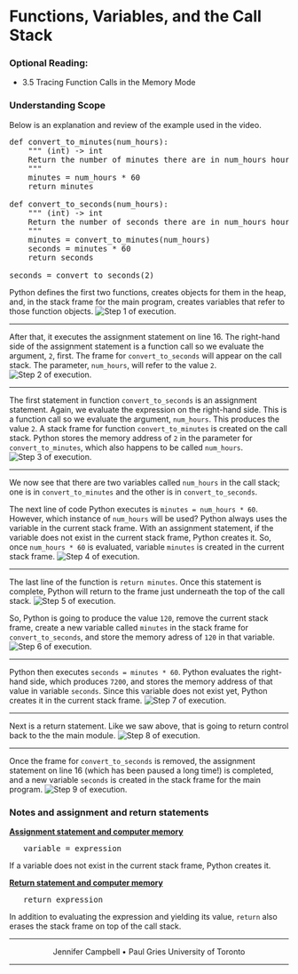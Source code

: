 # Functions, Variables, and the Call Stack

### Optional Reading:

*   3.5 Tracing Function Calls in the Memory Mode

### Understanding Scope

Below is an explanation and review of the example used in the video.

<pre>def convert_to_minutes(num_hours):
    """ (int) -> int
    Return the number of minutes there are in num_hours hours.
    """
    minutes = num_hours * 60
    return minutes

def convert_to_seconds(num_hours):
    """ (int) -> int
    Return the number of seconds there are in num_hours hours.
    """
    minutes = convert_to_minutes(num_hours)
    seconds = minutes * 60
    return seconds

seconds = convert_to_seconds(2) 
</pre>

Python defines the first two functions, creates objects for them in the heap, and, in the stack frame for the main program, creates variables that refer to those function objects.
![Step 1 of execution.](https://d396qusza40orc.cloudfront.net/programming1/lecture_summaries/week3/1.png)

* * *

After that, it executes the assignment statement on line 16\. The right-hand side of the assignment statement is a function call so we evaluate the argument, `2`, first. The frame for `convert_to_seconds` will appear on the call stack. The parameter, `num_hours`, will refer to the value `2`.
![Step 2 of execution.](https://d396qusza40orc.cloudfront.net/programming1/lecture_summaries/week3/2.png)

* * *

The first statement in function `convert_to_seconds` is an assignment statement. Again, we evaluate the expression on the right-hand side. This is a function call so we evaluate the argument, `num_hours`. This produces the value `2`. A stack frame for function `convert_to_minutes` is created on the call stack. Python stores the memory address of `2` in the parameter for `convert_to_minutes`, which also happens to be called `num_hours`.
![Step 3 of execution.](https://d396qusza40orc.cloudfront.net/programming1/lecture_summaries/week3/3.png)

* * *

We now see that there are two variables called `num_hours` in the call stack; one is in `convert_to_minutes` and the other is in `convert_to_seconds`.

The next line of code Python executes is `minutes = num_hours * 60`. However, which instance of `num_hours` will be used? Python always uses the variable in the current stack frame. With an assignment statement, if the variable does not exist in the current stack frame, Python creates it. So, once `num_hours * 60` is evaluated, variable `minutes` is created in the current stack frame.
![Step 4 of execution.](https://d396qusza40orc.cloudfront.net/programming1/lecture_summaries/week3/4.png)

* * *

The last line of the function is `return minutes`. Once this statement is complete, Python will return to the frame just underneath the top of the call stack.
![Step 5 of execution.](https://d396qusza40orc.cloudfront.net/programming1/lecture_summaries/week3/5.png)

So, Python is going to produce the value `120`, remove the current stack frame, create a new variable called `minutes` in the stack frame for `convert_to_seconds`, and store the memory adress of `120` in that variable.
![Step 6 of execution.](https://d396qusza40orc.cloudfront.net/programming1/lecture_summaries/week3/6.png)

* * *

Python then executes `seconds = minutes * 60`. Python evaluates the right-hand side, which produces `7200`, and stores the memory address of that value in variable `seconds`. Since this variable does not exist yet, Python creates it in the current stack frame. ![Step 7 of execution.](https://d396qusza40orc.cloudfront.net/programming1/lecture_summaries/week3/7.png)

* * *

Next is a return statement. Like we saw above, that is going to return control back to the the main module.
![Step 8 of execution.](https://d396qusza40orc.cloudfront.net/programming1/lecture_summaries/week3/8.png)

* * *

Once the frame for `convert_to_seconds` is removed, the assignment statement on line 16 (which has been paused a long time!) is completed, and a new variable `seconds` is created in the stack frame for the main program.
![Step 9 of execution.](https://d396qusza40orc.cloudfront.net/programming1/lecture_summaries/week3/9.png)

### Notes and assignment and return statements

**<u>Assignment statement and computer memory</u>**

<pre>   variable = expression
</pre>

If a variable does not exist in the current stack frame, Python creates it.

**<u>Return statement and computer memory</u>**

<pre>   return expression
</pre>

In addition to evaluating the expression and yielding its value, `return` also erases the stack frame on top of the call stack.

* * *

<center>Jennifer Campbell • Paul Gries
University of Toronto</center>

* * *